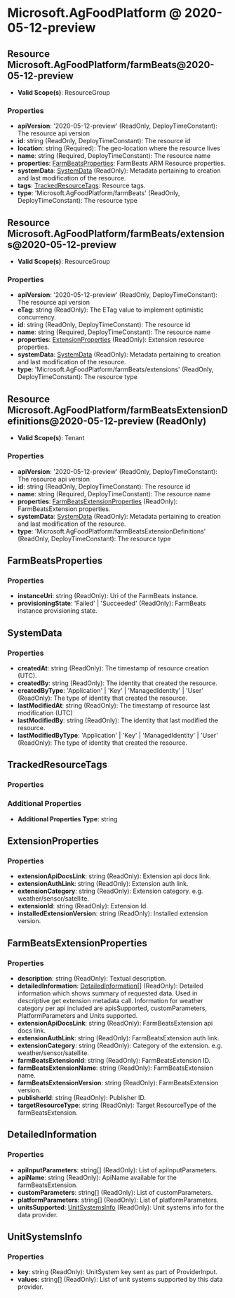 # Microsoft.AgFoodPlatform @ 2020-05-12-preview

## Resource Microsoft.AgFoodPlatform/farmBeats@2020-05-12-preview
* **Valid Scope(s)**: ResourceGroup
### Properties
* **apiVersion**: '2020-05-12-preview' (ReadOnly, DeployTimeConstant): The resource api version
* **id**: string (ReadOnly, DeployTimeConstant): The resource id
* **location**: string (Required): The geo-location where the resource lives
* **name**: string (Required, DeployTimeConstant): The resource name
* **properties**: [FarmBeatsProperties](#farmbeatsproperties): FarmBeats ARM Resource properties.
* **systemData**: [SystemData](#systemdata) (ReadOnly): Metadata pertaining to creation and last modification of the resource.
* **tags**: [TrackedResourceTags](#trackedresourcetags): Resource tags.
* **type**: 'Microsoft.AgFoodPlatform/farmBeats' (ReadOnly, DeployTimeConstant): The resource type

## Resource Microsoft.AgFoodPlatform/farmBeats/extensions@2020-05-12-preview
* **Valid Scope(s)**: ResourceGroup
### Properties
* **apiVersion**: '2020-05-12-preview' (ReadOnly, DeployTimeConstant): The resource api version
* **eTag**: string (ReadOnly): The ETag value to implement optimistic concurrency.
* **id**: string (ReadOnly, DeployTimeConstant): The resource id
* **name**: string (Required, DeployTimeConstant): The resource name
* **properties**: [ExtensionProperties](#extensionproperties) (ReadOnly): Extension resource properties.
* **systemData**: [SystemData](#systemdata) (ReadOnly): Metadata pertaining to creation and last modification of the resource.
* **type**: 'Microsoft.AgFoodPlatform/farmBeats/extensions' (ReadOnly, DeployTimeConstant): The resource type

## Resource Microsoft.AgFoodPlatform/farmBeatsExtensionDefinitions@2020-05-12-preview (ReadOnly)
* **Valid Scope(s)**: Tenant
### Properties
* **apiVersion**: '2020-05-12-preview' (ReadOnly, DeployTimeConstant): The resource api version
* **id**: string (ReadOnly, DeployTimeConstant): The resource id
* **name**: string (Required, DeployTimeConstant): The resource name
* **properties**: [FarmBeatsExtensionProperties](#farmbeatsextensionproperties) (ReadOnly): FarmBeatsExtension properties.
* **systemData**: [SystemData](#systemdata) (ReadOnly): Metadata pertaining to creation and last modification of the resource.
* **type**: 'Microsoft.AgFoodPlatform/farmBeatsExtensionDefinitions' (ReadOnly, DeployTimeConstant): The resource type

## FarmBeatsProperties
### Properties
* **instanceUri**: string (ReadOnly): Uri of the FarmBeats instance.
* **provisioningState**: 'Failed' | 'Succeeded' (ReadOnly): FarmBeats instance provisioning state.

## SystemData
### Properties
* **createdAt**: string (ReadOnly): The timestamp of resource creation (UTC).
* **createdBy**: string (ReadOnly): The identity that created the resource.
* **createdByType**: 'Application' | 'Key' | 'ManagedIdentity' | 'User' (ReadOnly): The type of identity that created the resource.
* **lastModifiedAt**: string (ReadOnly): The timestamp of resource last modification (UTC)
* **lastModifiedBy**: string (ReadOnly): The identity that last modified the resource.
* **lastModifiedByType**: 'Application' | 'Key' | 'ManagedIdentity' | 'User' (ReadOnly): The type of identity that created the resource.

## TrackedResourceTags
### Properties
### Additional Properties
* **Additional Properties Type**: string

## ExtensionProperties
### Properties
* **extensionApiDocsLink**: string (ReadOnly): Extension api docs link.
* **extensionAuthLink**: string (ReadOnly): Extension auth link.
* **extensionCategory**: string (ReadOnly): Extension category. e.g. weather/sensor/satellite.
* **extensionId**: string (ReadOnly): Extension Id.
* **installedExtensionVersion**: string (ReadOnly): Installed extension version.

## FarmBeatsExtensionProperties
### Properties
* **description**: string (ReadOnly): Textual description.
* **detailedInformation**: [DetailedInformation](#detailedinformation)[] (ReadOnly): Detailed information which shows summary of requested data.
Used in descriptive get extension metadata call.
Information for weather category per api included are apisSupported,
customParameters, PlatformParameters and Units supported.
* **extensionApiDocsLink**: string (ReadOnly): FarmBeatsExtension api docs link.
* **extensionAuthLink**: string (ReadOnly): FarmBeatsExtension auth link.
* **extensionCategory**: string (ReadOnly): Category of the extension. e.g. weather/sensor/satellite.
* **farmBeatsExtensionId**: string (ReadOnly): FarmBeatsExtension ID.
* **farmBeatsExtensionName**: string (ReadOnly): FarmBeatsExtension name.
* **farmBeatsExtensionVersion**: string (ReadOnly): FarmBeatsExtension version.
* **publisherId**: string (ReadOnly): Publisher ID.
* **targetResourceType**: string (ReadOnly): Target ResourceType of the farmBeatsExtension.

## DetailedInformation
### Properties
* **apiInputParameters**: string[] (ReadOnly): List of apiInputParameters.
* **apiName**: string (ReadOnly): ApiName available for the farmBeatsExtension.
* **customParameters**: string[] (ReadOnly): List of customParameters.
* **platformParameters**: string[] (ReadOnly): List of platformParameters.
* **unitsSupported**: [UnitSystemsInfo](#unitsystemsinfo) (ReadOnly): Unit systems info for the data provider.

## UnitSystemsInfo
### Properties
* **key**: string (ReadOnly): UnitSystem key sent as part of ProviderInput.
* **values**: string[] (ReadOnly): List of unit systems supported by this data provider.

